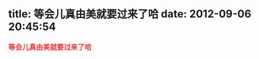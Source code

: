 title: 等会儿真由美就要过来了哈
date: 2012-09-06 20:45:54
---

<span style="color:#E53333;"><strong>等会儿真由美就要过来了哈</strong></span>